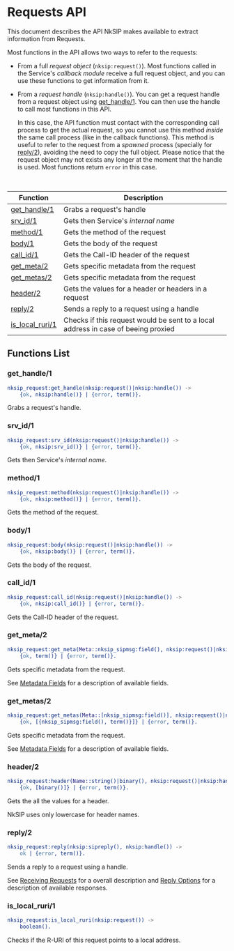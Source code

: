# Requests API

This document describes the API NkSIP makes available to extract information from Requests.

Most functions in the API allows two ways to refer to the requests:
* From a full *request object* (`nksip:request()`). Most functions called in the Service's _callback module_ receive a full request object, and you can use these functions to get information from it.
* From a *request handle* (`nksip:handle()`). You can get a request handle from a request object using [get_handle/1](#get_handle1). You can then use the handle to call most functions in this API. 
    
    In this case, the API function must contact with the corresponding call process to get the actual request, so you cannot use this method _inside_ the same call process (like in the callback functions). This method is useful to refer to the request from a _spawned_ process (specially for [reply/2](#reply2)), avoiding the need to copy the full object. Please notice that the request object may not exists any longer at the moment that the handle is used. Most functions return `error` in this case.


<br/>


Function|Description
---|---
[get_handle/1](#get_handle1)|Grabs a request's handle
[srv_id/1](#srv_id1)|Gets then Service's _internal name_
[method/1](#method1)|Gets the method of the request
[body/1](#body1)|Gets the body of the request
[call_id/1](#call_id1)|Gets the Call-ID header of the request
[get_meta/2](#get_meta2)|Gets specific metadata from the request
[get_metas/2](#get_metas2)|Gets specific metadata from the request
[header/2](#header2)|Gets the values for a header or headers in a request
[reply/2](#reply2)|Sends a reply to a request using a handle
[is_local_ruri/1](#is_local_ruri1)|Checks if this request would be sent to a local address in case of beeing proxied


## Functions List

### get_handle/1
```erlang
nksip_request:get_handle(nksip:request()|nksip:handle()) ->
    {ok, nksip:handle()} | {error, term()}.
```
Grabs a request's handle.


### srv_id/1
```erlang
nksip_request:srv_id(nksip:request()|nksip:handle()) -> 
    {ok, nksip:srv_id()} | {error, term()}.
```
Gets then Service's _internal name_.


### method/1
```erlang
nksip_request:method(nksip:request()|nksip:handle()) ->
    {ok, nksip:method()} | {error, term()}.
```
Gets the method of the request.


### body/1
```erlang
nksip_request:body(nksip:request()|nksip:handle()) ->
    {ok, nksip:body()} | {error, term()}.
```
Gets the body of the request.


### call_id/1
```erlang
nksip_request:call_id(nksip:request()|nksip:handle()) ->
    {ok, nksip:call_id()} | {error, term()}.
```
Gets the Call-ID header of the request.


### get_meta/2
```erlang
nksip_request:get_meta(Meta::nksip_sipmsg:field(), nksip:request()|nksip:handle()) ->
    {ok, term()} | {error, term()}.
```
Gets specific metadata from the request.

See [Metadata Fields](../reference/metadata.md) for a description of available fields.


### get_metas/2
```erlang
nksip_request:get_metas(Meta::[nksip_sipmsg:field()], nksip:request()|nksip:handle()) ->
    {ok, [{nksip_sipmsg:field(), term()}]} | {error, term()}.
```
Gets specific metadata from the request.

See [Metadata Fields](../reference/metadata.md) for a description of available fields.


### header/2
```erlang
nksip_request:header(Name::string()|binary(), nksip:request()|nksip:handle()) -> 
    {ok, [binary()]} | {error, term()}.
```
Gets the all the values for a header.

NkSIP uses only lowercase for header names.


### reply/2
```erlang
nksip_request:reply(nksip:sipreply(), nksip:handle()) -> 
    ok | {error, term()}.
```
Sends a reply to a request using a handle.

See [Receiving Requests](../guide/receiving_requests.md) for a overall description and [Reply Options](../reference/reply_options.md) for a description of available responses.


### is_local_ruri/1
```erlang
nksip_request:is_local_ruri(nksip:request()) -> 
    boolean().
```
Checks if the R-URI of this request points to a local address.

